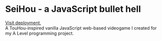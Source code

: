 # SeiHou - a JavaScript bullet hell
[Visit deployment.](https://elliotmb.dev/seihou/)\
A TouHou-inspired vanilla JavaScript web-based videogame I created for my A Level programming project.
